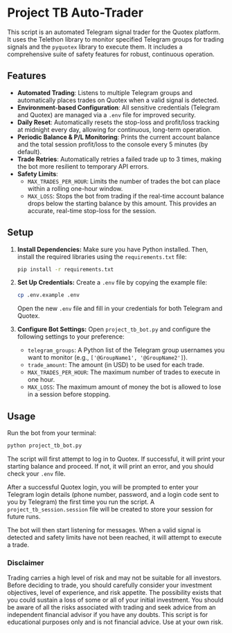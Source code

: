 # Project TB Auto-Trader

This script is an automated Telegram signal trader for the Quotex platform. It uses the Telethon library to monitor specified Telegram groups for trading signals and the `pyquotex` library to execute them. It includes a comprehensive suite of safety features for robust, continuous operation.

## Features
- **Automated Trading**: Listens to multiple Telegram groups and automatically places trades on Quotex when a valid signal is detected.
- **Environment-based Configuration**: All sensitive credentials (Telegram and Quotex) are managed via a `.env` file for improved security.
- **Daily Reset**: Automatically resets the stop-loss and profit/loss tracking at midnight every day, allowing for continuous, long-term operation.
- **Periodic Balance & P/L Monitoring**: Prints the current account balance and the total session profit/loss to the console every 5 minutes (by default).
- **Trade Retries**: Automatically retries a failed trade up to 3 times, making the bot more resilient to temporary API errors.
- **Safety Limits**:
  - `MAX_TRADES_PER_HOUR`: Limits the number of trades the bot can place within a rolling one-hour window.
  - `MAX_LOSS`: Stops the bot from trading if the real-time account balance drops below the starting balance by this amount. This provides an accurate, real-time stop-loss for the session.

## Setup

1.  **Install Dependencies:**
    Make sure you have Python installed. Then, install the required libraries using the `requirements.txt` file:
    ```bash
    pip install -r requirements.txt
    ```

2.  **Set Up Credentials:**
    Create a `.env` file by copying the example file:
    ```bash
    cp .env.example .env
    ```
    Open the new `.env` file and fill in your credentials for both Telegram and Quotex.

3.  **Configure Bot Settings:**
    Open `project_tb_bot.py` and configure the following settings to your preference:
    -   `telegram_groups`: A Python list of the Telegram group usernames you want to monitor (e.g., `['@GroupName1', '@GroupName2']`).
    -   `trade_amount`: The amount (in USD) to be used for each trade.
    -   `MAX_TRADES_PER_HOUR`: The maximum number of trades to execute in one hour.
    -   `MAX_LOSS`: The maximum amount of money the bot is allowed to lose in a session before stopping.

## Usage

Run the bot from your terminal:
```bash
python project_tb_bot.py
```
The script will first attempt to log in to Quotex. If successful, it will print your starting balance and proceed. If not, it will print an error, and you should check your `.env` file.

After a successful Quotex login, you will be prompted to enter your Telegram login details (phone number, password, and a login code sent to you by Telegram) the first time you run the script. A `project_tb_session.session` file will be created to store your session for future runs.

The bot will then start listening for messages. When a valid signal is detected and safety limits have not been reached, it will attempt to execute a trade.

### Disclaimer
Trading carries a high level of risk and may not be suitable for all investors. Before deciding to trade, you should carefully consider your investment objectives, level of experience, and risk appetite. The possibility exists that you could sustain a loss of some or all of your initial investment. You should be aware of all the risks associated with trading and seek advice from an independent financial advisor if you have any doubts. This script is for educational purposes only and is not financial advice. Use at your own risk.